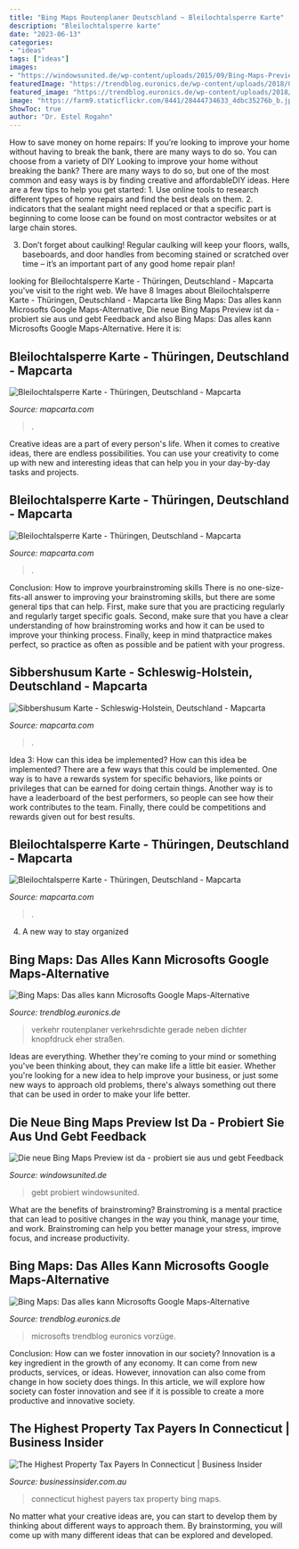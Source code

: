 ```yaml
---
title: "Bing Maps Routenplaner Deutschland ~ Bleilochtalsperre Karte"
description: "Bleilochtalsperre karte"
date: "2023-06-13"
categories:
- "ideas"
tags: ["ideas"]
images:
- "https://windowsunited.de/wp-content/uploads/2015/09/Bing-Maps-Preview-Verkehr.jpg"
featuredImage: "https://trendblog.euronics.de/wp-content/uploads/2018/01/Bing-Maps-Karten-Titelbild.jpg"
featured_image: "https://trendblog.euronics.de/wp-content/uploads/2018/01/Bing-Maps-Karten-Verkehr-Verkehrsdichte-768x421.jpg"
image: "https://farm9.staticflickr.com/8441/28444734633_4dbc35276b_b.jpg"
ShowToc: true
author: "Dr. Estel Rogahn"
---
```



How to save money on home repairs: If you’re looking to improve your home without having to break the bank, there are many ways to do so. You can choose from a variety of DIY
Looking to improve your home without breaking the bank? There are many ways to do so, but one of the most common and easy ways is by finding creative and affordableDIY ideas. Here are a few tips to help you get started: 1. Use online tools to research different types of home repairs and find the best deals on them.
2. indicators that the sealant might need replaced or that a specific part is beginning to come loose can be found on most contractor websites or at large chain stores.

3. Don’t forget about caulking! Regular caulking will keep your floors, walls, baseboards, and door handles from becoming stained or scratched over time – it’s an important part of any good home repair plan! 
	

		
looking for Bleilochtalsperre Karte - Thüringen, Deutschland - Mapcarta you've visit to the right web. We have 8 Images about Bleilochtalsperre Karte - Thüringen, Deutschland - Mapcarta like Bing Maps: Das alles kann Microsofts Google Maps-Alternative, Die neue Bing Maps Preview ist da - probiert sie aus und gebt Feedback and also Bing Maps: Das alles kann Microsofts Google Maps-Alternative. Here it is:
		
    
## Bleilochtalsperre Karte - Thüringen, Deutschland - Mapcarta

<img loading=lazy src="https://farm9.staticflickr.com/8400/28986191191_d7c52a4ca1_b.jpg" onerror="this.onerror=null;this.src='https://tse1.mm.bing.net/th?id=OIP.s5t_gCyTIVkKMFBsaRSX4gHaJ4&amp;pid=15.1';" alt="Bleilochtalsperre Karte - Thüringen, Deutschland - Mapcarta">

_Source: mapcarta.com_

>. 

	

Creative ideas are a part of every person's life. When it comes to creative ideas, there are endless possibilities. You can use your creativity to come up with new and interesting ideas that can help you in your day-by-day tasks and projects. 

    
## Bleilochtalsperre Karte - Thüringen, Deutschland - Mapcarta

<img loading=lazy src="https://farm9.staticflickr.com/8502/28957309442_0e53c416e9_b.jpg" onerror="this.onerror=null;this.src='https://tse1.mm.bing.net/th?id=OIP.VzZAtYC072tAfr-nPvDhegHaEK&amp;pid=15.1';" alt="Bleilochtalsperre Karte - Thüringen, Deutschland - Mapcarta">

_Source: mapcarta.com_

>. 

	

Conclusion: How to improve yourbrainstroming skills
There is no one-size-fits-all answer to improving your brainstroming skills, but there are some general tips that can help. First, make sure that you are practicing regularly and regularly target specific goals. Second, make sure that you have a clear understanding of how brainstroming works and how it can be used to improve your thinking process. Finally, keep in mind thatpractice makes perfect, so practice as often as possible and be patient with your progress.

    
## Sibbershusum Karte - Schleswig-Holstein, Deutschland - Mapcarta

<img loading=lazy src="https://farm5.staticflickr.com/4313/35902326786_45e6c55b17_b.jpg" onerror="this.onerror=null;this.src='https://tse2.mm.bing.net/th?id=OIP.GMR5I1o4OxWrHyHYJXi18QHaE8&amp;pid=15.1';" alt="Sibbershusum Karte - Schleswig-Holstein, Deutschland - Mapcarta">

_Source: mapcarta.com_

>. 

	

Idea 3: How can this idea be implemented?
How can this idea be implemented? 
There are a few ways that this could be implemented. One way is to have a rewards system for specific behaviors, like points or privileges that can be earned for doing certain things. Another way is to have a leaderboard of the best performers, so people can see how their work contributes to the team. Finally, there could be competitions and rewards given out for best results.

    
## Bleilochtalsperre Karte - Thüringen, Deutschland - Mapcarta

<img loading=lazy src="https://farm9.staticflickr.com/8441/28444734633_4dbc35276b_b.jpg" onerror="this.onerror=null;this.src='https://tse4.mm.bing.net/th?id=OIP.W5blyp4zulNLeUN7FWTFJwHaJ4&amp;pid=15.1';" alt="Bleilochtalsperre Karte - Thüringen, Deutschland - Mapcarta">

_Source: mapcarta.com_

>. 

	

4. A new way to stay organized

    
## Bing Maps: Das Alles Kann Microsofts Google Maps-Alternative

<img loading=lazy src="https://trendblog.euronics.de/wp-content/uploads/2018/01/Bing-Maps-Karten-Verkehr-Verkehrsdichte-768x421.jpg" onerror="this.onerror=null;this.src='https://tse2.mm.bing.net/th?id=OIP.Y84s72jP96ZG1Oi9YZf8xwHaED&amp;pid=15.1';" alt="Bing Maps: Das alles kann Microsofts Google Maps-Alternative">

_Source: trendblog.euronics.de_

>verkehr routenplaner verkehrsdichte gerade neben dichter knopfdruck eher straßen. 

	

Ideas are everything. Whether they're coming to your mind or something you've been thinking about, they can make life a little bit easier. Whether you're looking for a new idea to help improve your business, or just some new ways to approach old problems, there's always something out there that can be used in order to make your life better.

    
## Die Neue Bing Maps Preview Ist Da - Probiert Sie Aus Und Gebt Feedback

<img loading=lazy src="https://windowsunited.de/wp-content/uploads/2015/09/Bing-Maps-Preview-Verkehr.jpg" onerror="this.onerror=null;this.src='https://tse4.mm.bing.net/th?id=OIP.8wBKYi6Ysm8yQeuUHbm24gHaDy&amp;pid=15.1';" alt="Die neue Bing Maps Preview ist da - probiert sie aus und gebt Feedback">

_Source: windowsunited.de_

>gebt probiert windowsunited. 

	

What are the benefits of brainstroming?
Brainstroming is a mental practice that can lead to positive changes in the way you think, manage your time, and work. Brainstroming can help you better manage your stress, improve focus, and increase productivity.

    
## Bing Maps: Das Alles Kann Microsofts Google Maps-Alternative

<img loading=lazy src="https://trendblog.euronics.de/wp-content/uploads/2018/01/Bing-Maps-Karten-Titelbild.jpg" onerror="this.onerror=null;this.src='https://tse3.mm.bing.net/th?id=OIP.ngIHrjCisUHl22t4K3iIuAHaEc&amp;pid=15.1';" alt="Bing Maps: Das alles kann Microsofts Google Maps-Alternative">

_Source: trendblog.euronics.de_

>microsofts trendblog euronics vorzüge. 

	

Conclusion: How can we foster innovation in our society?
Innovation is a key ingredient in the growth of any economy. It can come from new products, services, or ideas. However, innovation can also come from change in how society does things. In this article, we will explore how society can foster innovation and see if it is possible to create a more productive and innovative society.

    
## The Highest Property Tax Payers In Connecticut | Business Insider

<img loading=lazy src="https://static.businessinsider.com/image/4e20a73349e2ae273f300000-400/image.jpg" onerror="this.onerror=null;this.src='https://tse3.mm.bing.net/th?id=OIP.wXC_NJ2GID5XMuhLhTcepQAAAA&amp;pid=15.1';" alt="The Highest Property Tax Payers In Connecticut | Business Insider">

_Source: businessinsider.com.au_

>connecticut highest payers tax property bing maps. 

	

No matter what your creative ideas are, you can start to develop them by thinking about different ways to approach them. By brainstorming, you will come up with many different ideas that can be explored and developed.

